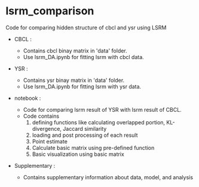 # lsrm_comparison
Code for  comparing hidden structure of cbcl and ysr using LSRM


- CBCL : 

  - Contains cbcl binay matrix in 'data' folder. 
  - Use lsrm_DA.ipynb for fitting lsrm with cbcl data. 
- YSR : 

  - Contains ysr binay matrix in 'data' folder. 
  - Use lsrm_DA.ipynb for fitting lsrm with ysr data.

- notebook : 
  - Code for comparing lsrm result of YSR with lsrm result of CBCL.
  - Code contains 
    1. defining functions like calculating overlapped portion, KL-divergence, Jaccard similarity
    2. loading and  post processing of each result
    3. Point estimate 
    4. Calculate basic matrix using pre-defined function
    5. Basic visualization using basic matrix
   
   
- Supplementary : 

  - Contains supplementary information about data, model, and analysis